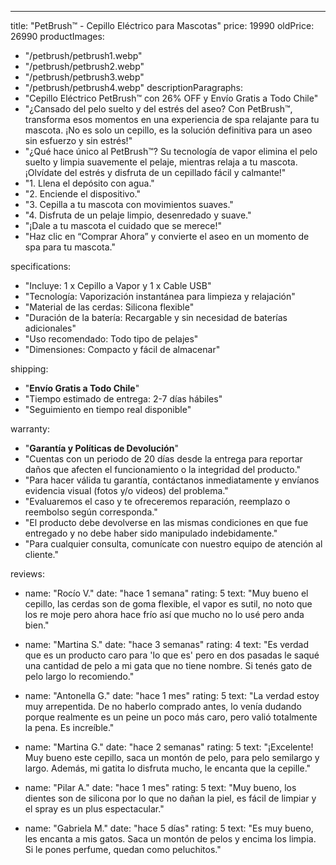 ---
title: "PetBrush™ - Cepillo Eléctrico para Mascotas"
price: 19990
oldPrice: 26990
productImages:
  - "/petbrush/petbrush1.webp"
  - "/petbrush/petbrush2.webp"
  - "/petbrush/petbrush3.webp"
  - "/petbrush/petbrush4.webp"
descriptionParagraphs:
  - "Cepillo Eléctrico PetBrush™ con 26% OFF y Envío Gratis a Todo Chile"
  - "¿Cansado del pelo suelto y del estrés del aseo? Con PetBrush™, transforma esos momentos en una experiencia de spa relajante para tu mascota. ¡No es solo un cepillo, es la solución definitiva para un aseo sin esfuerzo y sin estrés!"
  - "¿Qué hace único al PetBrush™? Su tecnología de vapor elimina el pelo suelto y limpia suavemente el pelaje, mientras relaja a tu mascota. ¡Olvídate del estrés y disfruta de un cepillado fácil y calmante!"
  - "1. Llena el depósito con agua."
  - "2. Enciende el dispositivo."
  - "3. Cepilla a tu mascota con movimientos suaves."
  - "4. Disfruta de un pelaje limpio, desenredado y suave."
  - "¡Dale a tu mascota el cuidado que se merece!"
  - "Haz clic en “Comprar Ahora” y convierte el aseo en un momento de spa para tu mascota."

specifications:
  - "Incluye: 1 x Cepillo a Vapor y 1 x Cable USB"
  - "Tecnología: Vaporización instantánea para limpieza y relajación"
  - "Material de las cerdas: Silicona flexible"
  - "Duración de la batería: Recargable y sin necesidad de baterías adicionales"
  - "Uso recomendado: Todo tipo de pelajes"
  - "Dimensiones: Compacto y fácil de almacenar"

shipping:
  - "**Envío Gratis a Todo Chile**"
  - "Tiempo estimado de entrega: 2-7 días hábiles"
  - "Seguimiento en tiempo real disponible"

warranty:
  - "**Garantía y Políticas de Devolución**"
  - "Cuentas con un periodo de 20 días desde la entrega para reportar daños que afecten el funcionamiento o la integridad del producto."
  - "Para hacer válida tu garantía, contáctanos inmediatamente y envíanos evidencia visual (fotos y/o videos) del problema."
  - "Evaluaremos el caso y te ofreceremos reparación, reemplazo o reembolso según corresponda."
  - "El producto debe devolverse en las mismas condiciones en que fue entregado y no debe haber sido manipulado indebidamente."
  - "Para cualquier consulta, comunícate con nuestro equipo de atención al cliente."

reviews:
  - name: "Rocío V."
    date: "hace 1 semana"
    rating: 5
    text: "Muy bueno el cepillo, las cerdas son de goma flexible, el vapor es sutil, no noto que los re moje pero ahora hace frío así que mucho no lo usé pero anda bien."

  - name: "Martina S."
    date: "hace 3 semanas"
    rating: 4
    text: "Es verdad que es un producto caro para 'lo que es' pero en dos pasadas le saqué una cantidad de pelo a mi gata que no tiene nombre. Si tenés gato de pelo largo lo recomiendo."

  - name: "Antonella G."
    date: "hace 1 mes"
    rating: 5
    text: "La verdad estoy muy arrepentida. De no haberlo comprado antes, lo venía dudando porque realmente es un peine un poco más caro, pero valió totalmente la pena. Es increíble."

  - name: "Martina G."
    date: "hace 2 semanas"
    rating: 5
    text: "¡Excelente! Muy bueno este cepillo, saca un montón de pelo, para pelo semilargo y largo. Además, mi gatita lo disfruta mucho, le encanta que la cepille."

  - name: "Pilar A."
    date: "hace 1 mes"
    rating: 5
    text: "Muy bueno, los dientes son de silicona por lo que no dañan la piel, es fácil de limpiar y el spray es un plus espectacular."

  - name: "Gabriela M."
    date: "hace 5 días"
    rating: 5
    text: "Es muy bueno, les encanta a mis gatos. Saca un montón de pelos y encima los limpia. Si le pones perfume, quedan como peluchitos."

